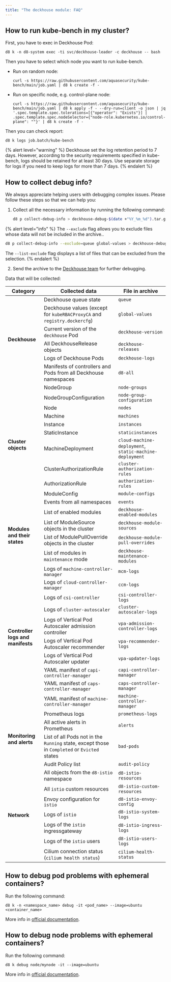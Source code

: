 ```yaml
---
title: "The deckhouse module: FAQ"
---
```


## How to run kube-bench in my cluster?

First, you have to exec in Deckhouse Pod:

```shell
d8 k -n d8-system exec -ti svc/deckhouse-leader -c deckhouse -- bash
```

Then you have to select which node you want to run kube-bench.

* Run on random node:

  ```shell
  curl -s https://raw.githubusercontent.com/aquasecurity/kube-bench/main/job.yaml | d8 k create -f -
  ```

* Run on specific node, e.g. control-plane node:

  ```shell
  curl -s https://raw.githubusercontent.com/aquasecurity/kube-bench/main/job.yaml | d8 k apply -f - --dry-run=client -o json | jq '.spec.template.spec.tolerations=[{"operator": "Exists"}] | .spec.template.spec.nodeSelector={"node-role.kubernetes.io/control-plane": ""}' | d8 k create -f -
  ```

Then you can check report:

```shell
d8 k logs job.batch/kube-bench
```

{% alert level="warning" %}
Deckhouse set the log retention period to 7 days. However, according to the security requirements specified in kube-bench, logs should be retained for at least 30 days. Use separate storage for logs if you need to keep logs for more than 7 days.
{% endalert %}

## How to collect debug info?

We always appreciate helping users with debugging complex issues. Please follow these steps so that we can help you:

1. Collect all the necessary information by running the following command:

   ```sh
   d8 p collect-debug-info > deckhouse-debug-$(date +"%Y_%m_%d").tar.gz
   ```

{% alert level="info" %}
The `--exclude` flag allows you to exclude files whose data will not be included in the archive..

```sh
d8 p collect-debug-info --exclude=queue global-values > deckhouse-debug-$(date +"%Y_%m_%d").tar.gz
```

The `--list-exclude` flag displays a list of files that can be excluded from the selection.
{% endalert %}

2. Send the archive to the [Deckhouse team](https://github.com/deckhouse/deckhouse/issues/new/choose) for further debugging.

Data that will be collected:

<table>
  <thead>
    <tr>
      <th>Category</th>
      <th>Collected data</th>
      <th>File in archive</th>
    </tr>
  </thead>
  <tbody>
    <tr>
      <td rowspan="6"><strong>Deckhouse</strong></td>
      <td>Deckhouse queue state</td>
      <td><code>queue</code></td>
    </tr>
    <tr>
      <td>Deckhouse values (except for <code>kubeRBACProxyCA</code> and <code>registry.dockercfg</code>)</td>
      <td><code>global-values</code></td>
    </tr>
    <tr>
      <td>Current version of the <code>deckhouse</code> Pod</td>
      <td><code>deckhouse-version</code></td>
    </tr>
    <tr>
      <td>All DeckhouseRelease objects</td>
      <td><code>deckhouse-releases</code></td>
    </tr>
    <tr>
      <td>Logs of Deckhouse Pods</td>
      <td><code>deckhouse-logs</code></td>
    </tr>
    <tr>
      <td>Manifests of controllers and Pods from all Deckhouse namespaces</td>
      <td><code>d8-all</code></td>
    </tr>
    <tr>
      <td rowspan="11"><strong>Cluster objects</strong></td>
      <td>NodeGroup</td>
      <td><code>node-groups</code></td>
    </tr>
    <tr>
      <td>NodeGroupConfiguration</td>
      <td><code>node-group-configuration</code></td>
    </tr>
    <tr>
      <td>Node</td>
      <td><code>nodes</code></td>
    </tr>
    <tr>
      <td>Machine</td>
      <td><code>machines</code></td>
    </tr>
    <tr>
      <td>Instance</td>
      <td><code>instances</code></td>
    </tr>
    <tr>
      <td>StaticInstance</td>
      <td><code>staticinstances</code></td>
    </tr>
    <tr>
      <td>MachineDeployment</td>
      <td><code>cloud-machine-deployment</code>, <code>static-machine-deployment</code></td>
    </tr>
    <tr>
      <td>ClusterAuthorizationRule</td>
      <td><code>cluster-authorization-rules</code></td>
    </tr>
    <tr>
      <td>AuthorizationRule</td>
      <td><code>authorization-rules</code></td>
    </tr>
    <tr>
      <td>ModuleConfig</td>
      <td><code>module-configs</code></td>
    </tr>
    <tr>
      <td>Events from all namespaces</td>
      <td><code>events</code></td>
    </tr>
    <tr>
      <td rowspan="4"><strong>Modules and their states</strong></td>
      <td>List of enabled modules</td>
      <td><code>deckhouse-enabled-modules</code></td>
    </tr>
    <tr>
      <td>List of ModuleSource objects in the cluster</td>
      <td><code>deckhouse-module-sources</code></td>
    </tr>
    <tr>
      <td>List of ModulePullOverride objects in the cluster</td>
      <td><code>deckhouse-module-pull-overrides</code></td>
    </tr>
    <tr>
      <td>List of modules in <code>maintenance</code> mode</td>
      <td><code>deckhouse-maintenance-modules</code></td>
    </tr>
    <tr>
      <td rowspan="10"><strong>Controller logs and manifests</strong></td>
      <td>Logs of <code>machine-controller-manager</code></td>
      <td><code>mcm-logs</code></td>
    </tr>
    <tr>
      <td>Logs of <code>cloud-controller-manager</code></td>
      <td><code>ccm-logs</code></td>
    </tr>
    <tr>
      <td>Logs of <code>csi-controller</code></td>
      <td><code>csi-controller-logs</code></td>
    </tr>
    <tr>
      <td>Logs of <code>cluster-autoscaler</code></td>
      <td><code>cluster-autoscaler-logs</code></td>
    </tr>
    <tr>
      <td>Logs of Vertical Pod Autoscaler admission controller</td>
      <td><code>vpa-admission-controller-logs</code></td>
    </tr>
    <tr>
      <td>Logs of Vertical Pod Autoscaler recommender</td>
      <td><code>vpa-recommender-logs</code></td>
    </tr>
    <tr>
      <td>Logs of Vertical Pod Autoscaler updater</td>
      <td><code>vpa-updater-logs</code></td>
    </tr>
    <tr>
      <td>YAML manifest of <code>capi-controller-manager</code></td>
      <td><code>capi-controller-manager</code></td>
    </tr>
    <tr>
      <td>YAML manifest of <code>caps-controller-manager</code></td>
      <td><code>caps-controller-manager</code></td>
    </tr>
    <tr>
      <td>YAML manifest of <code>machine-controller-manager</code></td>
      <td><code>machine-controller-manager</code></td>
    </tr>
    <tr>
      <td rowspan="4"><strong>Monitoring and alerts</strong></td>
      <td>Prometheus logs</td>
      <td><code>prometheus-logs</code></td>
    </tr>
    <tr>
      <td>All active alerts in Prometheus</td>
      <td><code>alerts</code></td>
    </tr>
    <tr>
      <td>List of all Pods not in the <code>Running</code> state, except those in <code>Completed</code> or <code>Evicted</code> states</td>
      <td><code>bad-pods</code></td>
    </tr>
    <tr>
      <td>Audit Policy list</td>
      <td><code>audit-policy</code></td>
    </tr>
    <tr>
      <td rowspan="7"><strong>Network</strong></td>
      <td>All objects from the <code>d8-istio</code> namespace</td>
      <td><code>d8-istio-resources</code></td>
    </tr>
    <tr>
      <td>All <code>istio</code> custom resources</td>
      <td><code>d8-istio-custom-resources</code></td>
    </tr>
    <tr>
      <td>Envoy configuration for <code>istio</code></td>
      <td><code>d8-istio-envoy-config</code></td>
    </tr>
    <tr>
      <td>Logs of <code>istio</code></td>
      <td><code>d8-istio-system-logs</code></td>
    </tr>
    <tr>
      <td>Logs of the <code>istio</code> ingressgateway</td>
      <td><code>d8-istio-ingress-logs</code></td>
    </tr>
    <tr>
      <td>Logs of the <code>istio</code> users</td>
      <td><code>d8-istio-users-logs</code></td>
    </tr>
    <tr>
      <td>Cilium connection status (<code>cilium health status</code>)</td>
      <td><code>cilium-health-status</code></td>
    </tr>
  </tbody>
</table>

## How to debug pod problems with ephemeral containers?

Run the following command:

```shell
d8 k -n <namespace_name> debug -it <pod_name> --image=ubuntu <container_name>
```

More info in [official documentation](https://kubernetes.io/docs/tasks/debug/debug-application/debug-running-pod/#ephemeral-container).

## How to debug node problems with ephemeral containers?

Run the following command:

```shell
d8 k debug node/mynode -it --image=ubuntu
```

More info in [official documentation](https://kubernetes.io/docs/tasks/debug/debug-application/debug-running-pod/#node-shell-session).
